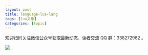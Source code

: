 ```yaml
---
layout: post
title: language-lua-lang 
tags: [lua文章]
categories: [topic]
---
```

欢迎扫码关注微信公众号获取最新动态，读者交流 QQ 群：338272982 。  

[ ![](http://riboseyim-qiniu.riboseyim.com/ID_RiboseYim_201812.png)
](https://riboseyim.com "微信公众号@睿哥杂货铺")